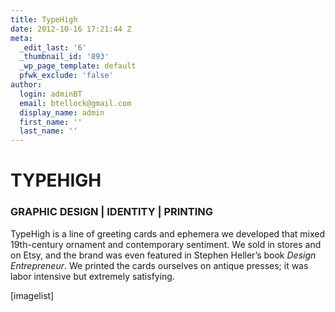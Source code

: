 ```yaml
---
title: TypeHigh
date: 2012-10-16 17:21:44 Z
meta:
  _edit_last: '6'
  _thumbnail_id: '893'
  _wp_page_template: default
  pfwk_exclude: 'false'
author:
  login: adminBT
  email: btellock@gmail.com
  display_name: admin
  first_name: ''
  last_name: ''
---
```


<h1>TYPEHIGH</h1>
<h3>GRAPHIC DESIGN | IDENTITY | PRINTING</h3>
TypeHigh is a line of greeting cards and ephemera we developed that mixed 19th-century ornament and contemporary sentiment. We sold in stores and on Etsy, and the brand was even featured in Stephen Heller’s book <em>Design Entrepreneur</em>. We printed the cards ourselves on antique presses; it was labor intensive but extremely satisfying.


[imagelist]
